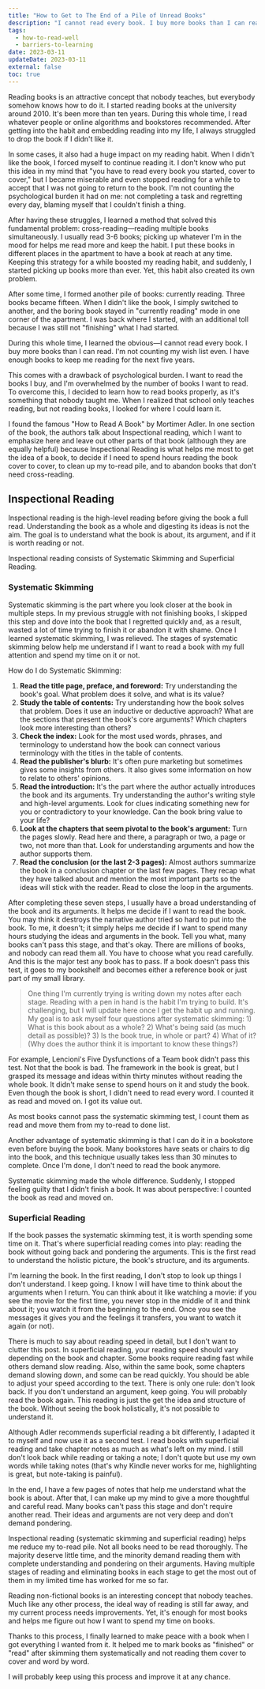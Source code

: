 ```yaml
---
title: "How to Get to The End of a Pile of Unread Books"
description: "I cannot read every book. I buy more books than I can read. I'm not counting my wish list even. I have enough books to keep me reading for the next five years. But how do I get to the end of this pile?"
tags:
  - how-to-read-well
  - barriers-to-learning
date: 2023-03-11
updateDate: 2023-03-11
external: false
toc: true
---
```


Reading books is an attractive concept that nobody teaches, but everybody somehow knows how to do it. I started reading books at the university around 2010. It's been more than ten years. During this whole time, I read whatever people or online algorithms and bookstores recommended. After getting into the habit and embedding reading into my life, I always struggled to drop the book if I didn't like it.

In some cases, it also had a huge impact on my reading habit. When I didn't like the book, I forced myself to continue reading it. I don't know who put this idea in my mind that "you have to read every book you started, cover to cover," but I became miserable and even stopped reading for a while to accept that I was not going to return to the book. I'm not counting the psychological burden it had on me: not completing a task and regretting every day, blaming myself that I couldn't finish a thing.

After having these struggles, I learned a method that solved this fundamental problem: cross-reading—reading multiple books simultaneously. I usually read 3-6 books; picking up whatever I'm in the mood for helps me read more and keep the habit. I put these books in different places in the apartment to have a book at reach at any time. Keeping this strategy for a while boosted my reading habit, and suddenly, I started picking up books more than ever. Yet, this habit also created its own problem.

After some time, I formed another pile of books: currently reading. Three books became fifteen. When I didn't like the book, I simply switched to another, and the boring book stayed in "currently reading" mode in one corner of the apartment. I was back where I started, with an additional toll because I was still not "finishing" what I had started.

During this whole time, I learned the obvious—I cannot read every book. I buy more books than I can read. I'm not counting my wish list even. I have enough books to keep me reading for the next five years.

This comes with a drawback of psychological burden. I want to read the books I buy, and I'm overwhelmed by the number of books I want to read. To overcome this, I decided to learn how to read books properly, as it's something that nobody taught me. When I realized that school only teaches reading, but not reading books, I looked for where I could learn it.

I found the famous "How to Read A Book" by Mortimer Adler. In one section of the book, the authors talk about Inspectional reading, which I want to emphasize here and leave out other parts of that book (although they are equally helpful) because Inspectional Reading is what helps me most to get the idea of a book, to decide if I need to spend hours reading the book cover to cover, to clean up my to-read pile, and to abandon books that don't need cross-reading.

## Inspectional Reading

Inspectional reading is the high-level reading before giving the book a full read. Understanding the book as a whole and digesting its ideas is not the aim. The goal is to understand what the book is about, its argument, and if it is worth reading or not.

Inspectional reading consists of Systematic Skimming and Superficial Reading.

### Systematic Skimming

Systematic skimming is the part where you look closer at the book in multiple steps. In my previous struggle with not finishing books, I skipped this step and dove into the book that I regretted quickly and, as a result, wasted a lot of time trying to finish it or abandon it with shame. Once I learned systematic skimming, I was relieved. The stages of systematic skimming below help me understand if I want to read a book with my full attention and spend my time on it or not.

How do I do Systematic Skimming:

1. **Read the title page, preface, and foreword:** Try understanding the book's goal. What problem does it solve, and what is its value?
2. **Study the table of contents:** Try understanding how the book solves that problem. Does it use an inductive or deductive approach? What are the sections that present the book's core arguments? Which chapters look more interesting than others?
3. **Check the index:** Look for the most used words, phrases, and terminology to understand how the book can connect various terminology with the titles in the table of contents.
4. **Read the publisher's blurb:** It's often pure marketing but sometimes gives some insights from others. It also gives some information on how to relate to others' opinions.
5. **Read the introduction:** It's the part where the author actually introduces the book and its arguments. Try understanding the author's writing style and high-level arguments. Look for clues indicating something new for you or contradictory to your knowledge. Can the book bring value to your life?
6. **Look at the chapters that seem pivotal to the book's argument:** Turn the pages slowly. Read here and there, a paragraph or two, a page or two, not more than that. Look for understanding arguments and how the author supports them.
7. **Read the conclusion (or the last 2-3 pages):** Almost authors summarize the book in a conclusion chapter or the last few pages. They recap what they have talked about and mention the most important parts so the ideas will stick with the reader. Read to close the loop in the arguments.

After completing these seven steps, I usually have a broad understanding of the book and its arguments. It helps me decide if I want to read the book. You may think it destroys the narrative author tried so hard to put into the book. To me, it doesn't; it simply helps me decide if I want to spend many hours studying the ideas and arguments in the book. Tell you what, many books can't pass this stage, and that's okay. There are millions of books, and nobody can read them all. You have to choose what you read carefully. And this is the major test any book has to pass. If a book doesn't pass this test, it goes to my bookshelf and becomes either a reference book or just part of my small library.

> One thing I'm currently trying is writing down my notes after each stage. Reading with a pen in hand is the habit I'm trying to build. It's challenging, but I will update here once I get the habit up and running. My goal is to ask myself four questions after systematic skimming: 1) What is this book about as a whole? 2) What's being said (as much detail as possible)? 3) Is the book true, in whole or part? 4) What of it? (Why does the author think it is important to know these things?)

For example, Lencioni's Five Dysfunctions of a Team book didn't pass this test. Not that the book is bad. The framework in the book is great, but I grasped its message and ideas within thirty minutes without reading the whole book. It didn't make sense to spend hours on it and study the book. Even though the book is short, I didn't need to read every word. I counted it as read and moved on. I got its value out.

As most books cannot pass the systematic skimming test, I count them as read and move them from my to-read to done list.

Another advantage of systematic skimming is that I can do it in a bookstore even before buying the book. Many bookstores have seats or chairs to dig into the book, and this technique usually takes less than 30 minutes to complete. Once I'm done, I don't need to read the book anymore.

Systematic skimming made the whole difference. Suddenly, I stopped feeling guilty that I didn't finish a book. It was about perspective: I counted the book as read and moved on.

### Superficial Reading

If the book passes the systematic skimming test, it is worth spending some time on it. That's where superficial reading comes into play: reading the book without going back and pondering the arguments. This is the first read to understand the holistic picture, the book's structure, and its arguments.

I'm learning the book. In the first reading, I don't stop to look up things I don't understand. I keep going. I know I will have time to think about the arguments when I return. You can think about it like watching a movie: if you see the movie for the first time, you never stop in the middle of it and think about it; you watch it from the beginning to the end. Once you see the messages it gives you and the feelings it transfers, you want to watch it again (or not).

There is much to say about reading speed in detail, but I don't want to clutter this post. In superficial reading, your reading speed should vary depending on the book and chapter. Some books require reading fast while others demand slow reading. Also, within the same book, some chapters demand slowing down, and some can be read quickly. You should be able to adjust your speed according to the text. There is only one rule: don't look back. If you don't understand an argument, keep going. You will probably read the book again. This reading is just the get the idea and structure of the book. Without seeing the book holistically, it's not possible to understand it.

Although Adler recommends superficial reading a bit differently, I adapted it to myself and now use it as a second test. I read books with superficial reading and take chapter notes as much as what's left on my mind. I still don't look back while reading or taking a note; I don't quote but use my own words while taking notes (that's why Kindle never works for me, highlighting is great, but note-taking is painful).

In the end, I have a few pages of notes that help me understand what the book is about. After that, I can make up my mind to give a more thoughtful and careful read. Many books can't pass this stage and don't require another read. Their ideas and arguments are not very deep and don't demand pondering.

Inspectional reading (systematic skimming and superficial reading) helps me reduce my to-read pile. Not all books need to be read thoroughly. The majority deserve little time, and the minority demand reading them with complete understanding and pondering on their arguments. Having multiple stages of reading and eliminating books in each stage to get the most out of them in my limited time has worked for me so far.

Reading non-fictional books is an interesting concept that nobody teaches. Much like any other process, the ideal way of reading is still far away, and my current process needs improvements. Yet, it's enough for most books and helps me figure out how I want to spend my time on books.

Thanks to this process, I finally learned to make peace with a book when I got everything I wanted from it. It helped me to mark books as "finished" or "read" after skimming them systematically and not reading them cover to cover and word by word.

I will probably keep using this process and improve it at any chance.
